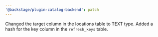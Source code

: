 ```yaml
---
'@backstage/plugin-catalog-backend': patch
---
```


Changed the target column in the locations table to TEXT type.
Added a hash for the key column in the `refresh_keys` table.
